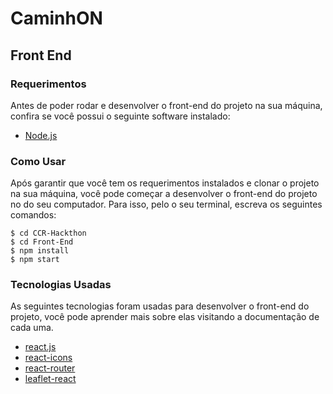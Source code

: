 # CaminhON
## Front End

### Requerimentos

Antes de poder rodar e desenvolver o front-end do projeto na sua máquina, confira se você possui o seguinte software instalado:

- [Node.js](https://nodejs.org/en/download/)


### Como Usar

Após garantir que você tem os requerimentos instalados e clonar o projeto na sua máquina, você pode começar a desenvolver o front-end do projeto no do seu computador. Para isso, pelo o seu terminal, escreva os seguintes comandos:
```
$ cd CCR-Hackthon
$ cd Front-End
$ npm install
$ npm start
```


### Tecnologias Usadas

As seguintes tecnologias foram usadas para desenvolver o front-end do projeto, você pode aprender mais sobre elas visitando a documentação de cada uma.

- [react.js](https://reactjs.org/)
- [react-icons](https://react-icons.github.io/react-icons/)
- [react-router](https://reacttraining.com/react-router/)
- [leaflet-react](https://react-leaflet.js.org/docs/en/intro)